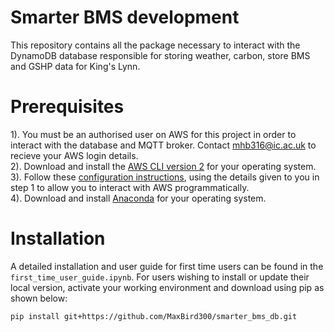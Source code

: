 # Smarter BMS development

This repository contains all the package necessary to interact with the DynamoDB database responsible for storing weather, carbon, store BMS and GSHP data for King's Lynn. 


# Prerequisites

1). You must be an authorised user on AWS for this project in order to interact with the database and MQTT broker. Contact mhb316@ic.ac.uk to recieve your AWS login details.\
2). Download and install the [AWS CLI version 2](https://docs.aws.amazon.com/cli/latest/userguide/install-cliv2.html) for your operating system.\
3). Follow these [configuration instructions](https://docs.aws.amazon.com/cli/latest/userguide/cli-configure-quickstart.html), using the details given to you in step 1 to allow you to interact with AWS programmatically. \
4). Download and install [Anaconda](https://www.anaconda.com/products/individual) for your operating system.

# Installation
A detailed installation and user guide for first time users can be found in the `first_time_user_guide.ipynb`. For users wishing to install or update their local version, activate your working environment and download using pip as shown below:

`pip install git+https://github.com/MaxBird300/smarter_bms_db.git`

